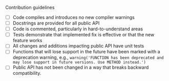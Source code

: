 Contribution guidelines
- [ ] Code compiles and introduces no new compiler warnings
- [ ] Docstrings are provided for all public API
- [ ] Code is commented, particularly in hard-to-understand areas
- [ ] Tests demonstrate that implemented fix is effective or that the new feature works
- [ ] All changes and additions impacting public API have unit tests
- [ ] Functions that will lose support in the future have been marked with a deprecation warning, e.g.,
      `warning('FUNCTION has been deprecated and may lose support in future versions. Use METHOD instead.')`
- [ ] Public API has not been changed in a way that breaks backward compatibility.

